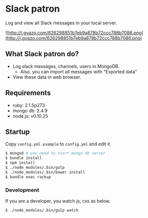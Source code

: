 # Slack patron

Log and view all Slack messages in your local server.

![http://i.gyazo.com/626298851b7eb9a878b72ccc788b7086.png](http://i.gyazo.com/626298851b7eb9a878b72ccc788b7086.png)

## What Slack patron do?

- Log slack messages, channels, users in MongoDB.
  - Also, you can import all messages with "Exported data"
- View these data in web browser.

## Requirements

- ruby: 2.1.5p273
- mongo db: 2.4.9
- node.js: v0.10.25

## Startup

Copy `config.yml.example` to `config.yml` and edit it.

```sh
$ mongod # you need to start mongo db server
$ bundle install
$ npm install
$ ./node_modules/.bin/gulp
$ ./node_modules/.bin/bower install
$ bundle exec rackup
```

### Development

If you are a developer, you watch js, css as below.

```
$ ./node_modules/.bin/gulp watch
```
